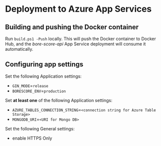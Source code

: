 # Deployment to Azure App Services

## Building and pushing the Docker container

Run `build.ps1 -Push` locally. This will push the Docker container to Docker Hub, and the *bore-score-api* App Service deployment will consume it automatically.

## Configuring app settings

Set the following Application settings:

- `GIN_MODE`=`release`
- `BORESCORE_ENV`=`production`

Set **at least one** of the following Application settings:

- `AZURE_TABLES_CONNECTION_STRING`=`<connection string for Azure Table Storage>`
- `MONGODB_URI`=`<URI for Mongo DB>`

Set the following General settings:

- enable HTTPS Only
